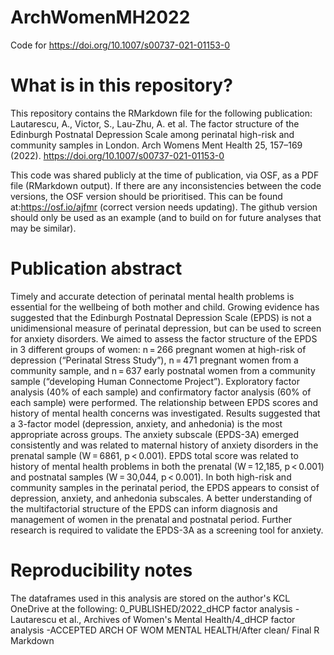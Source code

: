 # ArchWomenMH2022
Code for https://doi.org/10.1007/s00737-021-01153-0

# What is in this repository? 
This repository contains the RMarkdown file for the following publication: Lautarescu, A., Victor, S., Lau-Zhu, A. et al. The factor structure of the Edinburgh Postnatal Depression Scale among perinatal high-risk and community samples in London. Arch Womens Ment Health 25, 157–169 (2022). https://doi.org/10.1007/s00737-021-01153-0

This code was shared publicly at the time of publication, via OSF, as a PDF file (RMarkdown output). If there are any inconsistencies between the code versions, the OSF version should be prioritised. This can be found at:https://osf.io/ajfmr (correct version needs updating). The github version should only be used as an example (and to build on for future analyses that may be similar).

# Publication abstract
Timely and accurate detection of perinatal mental health problems is essential for the wellbeing of both mother and child. Growing evidence has suggested that the Edinburgh Postnatal Depression Scale (EPDS) is not a unidimensional measure of perinatal depression, but can be used to screen for anxiety disorders. We aimed to assess the factor structure of the EPDS in 3 different groups of women: n = 266 pregnant women at high-risk of depression (“Perinatal Stress Study”), n = 471 pregnant women from a community sample, and n = 637 early postnatal women from a community sample (“developing Human Connectome Project”). Exploratory factor analysis (40% of each sample) and confirmatory factor analysis (60% of each sample) were performed. The relationship between EPDS scores and history of mental health concerns was investigated. Results suggested that a 3-factor model (depression, anxiety, and anhedonia) is the most appropriate across groups. The anxiety subscale (EPDS-3A) emerged consistently and was related to maternal history of anxiety disorders in the prenatal sample (W = 6861, p < 0.001). EPDS total score was related to history of mental health problems in both the prenatal (W = 12,185, p < 0.001) and postnatal samples (W = 30,044, p < 0.001). In both high-risk and community samples in the perinatal period, the EPDS appears to consist of depression, anxiety, and anhedonia subscales. A better understanding of the multifactorial structure of the EPDS can inform diagnosis and management of women in the prenatal and postnatal period. Further research is required to validate the EPDS-3A as a screening tool for anxiety.

# Reproducibility notes
The dataframes used in this analysis are stored on the author's KCL OneDrive at the following: 0_PUBLISHED/2022_dHCP factor analysis - Lautarescu et al., Archives of Women's Mental Health/4_dHCP factor analysis -ACCEPTED ARCH OF WOM MENTAL HEALTH/After clean/ Final R Markdown

